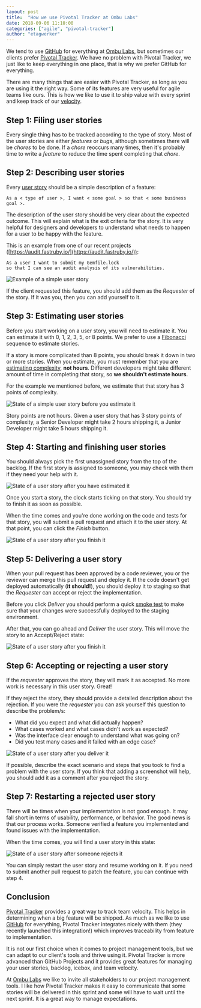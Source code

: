 ```yaml
---
layout: post
title:  "How we use Pivotal Tracker at Ombu Labs"
date: 2018-09-06 11:10:00
categories: ["agile", "pivotal-tracker"]
author: "etagwerker"
---
```


We tend to use [GitHub](https://github.com) for everything at [Ombu Labs](https://www.ombulabs.com), but sometimes our clients
prefer [Pivotal Tracker](https://www.pivotaltracker.com). We have no problem
with Pivotal Tracker, we just like to keep everything in one place, that is why
we prefer GitHub for everything.

There are many things that are easier with Pivotal Tracker, as long as you are
using it the right way. Some of its features are very useful for agile teams like
ours. This is how we like to use it to ship value with every sprint and keep
track of our [velocity](http://wiki.c2.com/?ProjectVelocity).

<!--more-->

## Step 1: Filing user stories

Every single thing has to be tracked according to the type of story. Most of the user
stories are either *features* or *bugs*, although sometimes there will be *chores* to be
done. If a *chore* reoccurs many times, then it's probably time to write a *feature*
to reduce the time spent completing that *chore*.

## Step 2: Describing user stories

Every [user story](https://www.mountaingoatsoftware.com/agile/user-stories) should
be a simple description of a feature:

```
As a < type of user >, I want < some goal > so that < some business goal >.
```

The description of the user story should be very clear about the expected outcome.
This will explain what is the exit criteria for the story. It is very helpful
for designers and developers to understand what needs to happen for a user to
be happy with the feature.

This is an example from one of our recent projects ([https://audit.fastruby.io/](https://audit.fastruby.io/)):

```
As a user I want to submit my Gemfile.lock
so that I can see an audit analysis of its vulnerabilities.
```

<img src="/blog/assets/images/user-story-audit-fastruby-io.png" alt="Example of a simple user story" class="medium-img">

If the client requested this feature, you should add them as the *Requester* of
the story. If it was you, then you can add yourself to it.

## Step 3: Estimating user stories

Before you start working on a user story, you will need to estimate it. You
can estimate it with 0, 1, 2, 3, 5, or 8 points. We prefer to use a [Fibonacci](https://en.wikipedia.org/wiki/Fibonacci_number)
sequence to estimate stories.

If a story is more complicated than 8 points, you should break it down in two or
more stories. When you estimate, you must remember that you are [estimating
complexity](https://rubygarage.org/blog/3-reasons-to-estimate-with-story-points),
**not hours**. Different developers might take different amount of time
in completing that story, so **we shouldn't estimate hours**.

For the example we mentioned before, we estimate that that story has 3 points of
complexity.

<img src="/blog/assets/images/user-story-estimation-fibonacci.png" alt="State of a simple user story before you estimate it" class="medium-img">

Story points are not hours. Given a user story that has 3 story points of complexity,
a Senior Developer might take 2 hours shipping it, a Junior Developer might take
5 hours shipping it.

## Step 4: Starting and finishing user stories

You should always pick the first unassigned story from the top of the backlog.
If the first story is assigned to someone, you may check with them if they need
your help with it.

<img src="/blog/assets/images/user-story-start.png" alt="State of a user story after you have estimated it" class="medium-img">

Once you start a story, the clock starts ticking on that story. You should try
to finish it as soon as possible.

When the time comes and you're done working on the code and tests for that story,
you will submit a pull request and attach it to the user story. At that point,
you can click the *Finish* button.

<img src="/blog/assets/images/user-story-deliver.png" alt="State of a user story after you finish it" class="medium-img">

## Step 5: Delivering a user story

When your pull request has been approved by a code reviewer, you or the reviewer
can merge this pull request and deploy it. If the code doesn't get deployed
automatically (**it should!**), you should deploy it to staging so that the
*Requester* can accept or reject the implementation.

Before you click *Deliver* you should perform a quick [smoke test](http://wiki.c2.com/?SmokeTest) to make sure
that your changes were successfully deployed to the staging environment.

After that, you can go ahead and *Deliver* the user story. This will move the
story to an Accept/Reject state:

<img src="/blog/assets/images/user-story-accept-reject.png" alt="State of a user story after you finish it" class="medium-img">

## Step 6: Accepting or rejecting a user story

If the *requester* approves the story, they will mark it as accepted. No more
work is necessary in this user story. Great!

If they reject the story, they should provide a detailed description about the
rejection. If you were the *requester* you can ask yourself this question to
describe the problem/s:

- What did you expect and what did actually happen?
- What cases worked and what cases didn't work as expected?
- Was the interface clear enough to understand what was going on?
- Did you test many cases and it failed with an edge case?

<img src="/blog/assets/images/user-story-rejecting-story.png" alt="State of a user story after you deliver it" class="medium-img">

If possible, describe the exact scenario and steps that you took to find a
problem with the user story. If you think that adding a screenshot will help,
you should add it as a comment after you reject the story.

## Step 7: Restarting a rejected user story

There will be times when your implementation is not good enough. It may fall
short in terms of usability, performance, or behavior. The good news is that
our process works. Someone verified a feature you implemented and found issues
with the implementation.

When the time comes, you will find a user story in this state:

<img src="/blog/assets/images/user-story-restart.png" alt="State of a user story after someone rejects it" class="medium-img">

You can simply restart the user story and resume working on it. If you need to
submit another pull request to patch the feature, you can continue with step 4.

## Conclusion

[Pivotal Tracker](https://www.pivotaltracker.com/) provides a great way to track team velocity. This helps in determining when a big feature will be shipped. As much as we like
to use [GitHub](https://github.com/) for everything, Pivotal Tracker integrates nicely with them (they recently launched this integration!) which improves traceability from feature to
implementation.

It is not our first choice when it comes to project management tools, but we
can adapt to our client's tools and thrive using it. Pivotal Tracker is more
advanced than GitHub Projects and it provides great features for managing your
user stories, backlog, icebox, and team velocity.

At [Ombu Labs](https://www.ombulabs.com) we like to invite all stakeholders to our project management
tools. I like how Pivotal Tracker makes it easy to communicate that some stories
will be delivered in this sprint and some will have to wait until the next sprint.
It is a great way to manage expectations.
